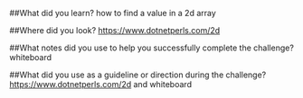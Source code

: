 
##What did you learn?
how to find a value in a 2d array

##Where did you look?
https://www.dotnetperls.com/2d

##What notes did you use to help you successfully complete the challenge?
whiteboard

##What did you use as a guideline or direction during the challenge?
https://www.dotnetperls.com/2d
and whiteboard 
